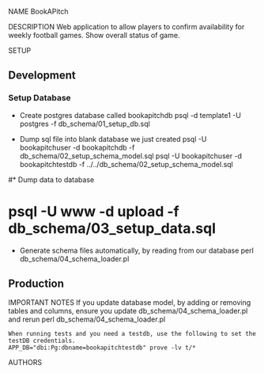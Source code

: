 
NAME
        BookAPitch

DESCRIPTION
        Web application to allow players to confirm availability for weekly
        football games. Show overall status of game.

SETUP

## Development

### Setup Database
* Create postgres database called bookapitchdb
    psql -d template1 -U postgres -f db_schema/01_setup_db.sql

* Dump sql file into blank database we just created
    psql -U bookapitchuser -d bookapitchdb -f db_schema/02_setup_schema_model.sql
    psql -U bookapitchuser -d bookapitchtestdb -f ../../db_schema/02_setup_schema_model.sql

#* Dump data to database
#    psql -U www -d upload -f db_schema/03_setup_data.sql

* Generate schema files automatically, by reading from our database
    perl db_schema/04_schema_loader.pl


## Production


IMPORTANT NOTES
        If you update database model, by adding or removing tables and columns,
        ensure you update db_schema/04_schema_loader.pl and rerun
        perl db_schema/04_schema_loader.pl

	When running tests and you need a testdb, use the following to set the testDB credentials.
	APP_DB="dbi:Pg:dbname=bookapitchtestdb" prove -lv t/*

AUTHORS
